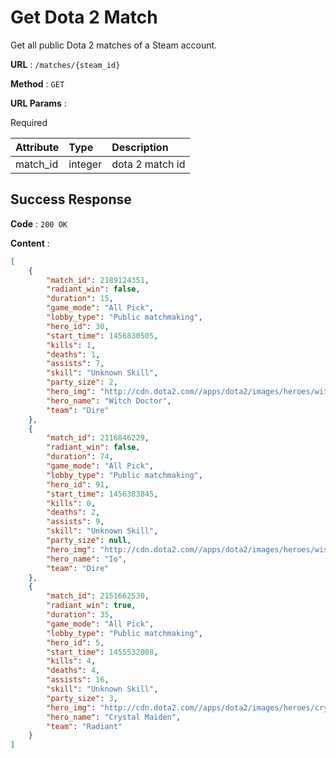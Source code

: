 # Get Dota 2 Match

Get all public Dota 2 matches of a Steam account.

**URL** : `/matches/{steam_id}`

**Method** : `GET`

**URL Params** :

Required

| Attribute | Type    | Description     |
| :-------- | :------ | :-------------- |
| match_id  | integer | dota 2 match id |

## Success Response

**Code** : `200 OK`

**Content** :

```json
[
    {
        "match_id": 2189124351,
        "radiant_win": false,
        "duration": 15,
        "game_mode": "All Pick",
        "lobby_type": "Public matchmaking",
        "hero_id": 30,
        "start_time": 1456830505,
        "kills": 1,
        "deaths": 1,
        "assists": 7,
        "skill": "Unknown Skill",
        "party_size": 2,
        "hero_img": "http://cdn.dota2.com//apps/dota2/images/heroes/witch_doctor_full.png?",
        "hero_name": "Witch Doctor",
        "team": "Dire"
    },
    {
        "match_id": 2116846229,
        "radiant_win": false,
        "duration": 74,
        "game_mode": "All Pick",
        "lobby_type": "Public matchmaking",
        "hero_id": 91,
        "start_time": 1456383845,
        "kills": 0,
        "deaths": 2,
        "assists": 9,
        "skill": "Unknown Skill",
        "party_size": null,
        "hero_img": "http://cdn.dota2.com//apps/dota2/images/heroes/wisp_full.png?",
        "hero_name": "Io",
        "team": "Dire"
    },
    {
        "match_id": 2151662530,
        "radiant_win": true,
        "duration": 35,
        "game_mode": "All Pick",
        "lobby_type": "Public matchmaking",
        "hero_id": 5,
        "start_time": 1455532008,
        "kills": 4,
        "deaths": 4,
        "assists": 16,
        "skill": "Unknown Skill",
        "party_size": 3,
        "hero_img": "http://cdn.dota2.com//apps/dota2/images/heroes/crystal_maiden_full.png?",
        "hero_name": "Crystal Maiden",
        "team": "Radiant"
    }
]
```

